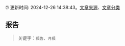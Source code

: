 :alarm_clock: 更新时间: 2024-12-26 14:38:43。[文章来源](/README.md)、[文章分类](/TAGS.md)

## 报告


> 关键字：`报告`、`月报`




